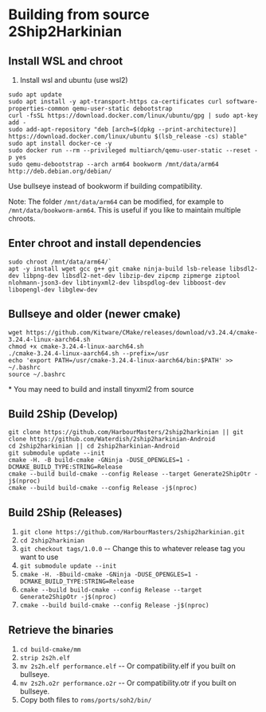 # Building from source 2Ship2Harkinian

## Install WSL and chroot
1. 	Install wsl and ubuntu (use wsl2)
```
sudo apt update
sudo apt install -y apt-transport-https ca-certificates curl software-properties-common qemu-user-static debootstrap
curl -fsSL https://download.docker.com/linux/ubuntu/gpg | sudo apt-key add -
sudo add-apt-repository "deb [arch=$(dpkg --print-architecture)] https://download.docker.com/linux/ubuntu $(lsb_release -cs) stable"
sudo apt install docker-ce -y
sudo docker run --rm --privileged multiarch/qemu-user-static --reset -p yes
sudo qemu-debootstrap --arch arm64 bookworm /mnt/data/arm64 http://deb.debian.org/debian/
```
Use bullseye instead of bookworm if building compatibility.

Note: The folder `/mnt/data/arm64` can be modified, for example to `/mnt/data/bookworm-arm64`. This is useful if you like to maintain multiple chroots.

## Enter chroot and install dependencies
```
sudo chroot /mnt/data/arm64/`
apt -y install wget gcc g++ git cmake ninja-build lsb-release libsdl2-dev libpng-dev libsdl2-net-dev libzip-dev zipcmp zipmerge ziptool nlohmann-json3-dev libtinyxml2-dev libspdlog-dev libboost-dev libopengl-dev libglew-dev
```

## Bullseye and older (newer cmake)
```
wget https://github.com/Kitware/CMake/releases/download/v3.24.4/cmake-3.24.4-linux-aarch64.sh
chmod +x cmake-3.24.4-linux-aarch64.sh
./cmake-3.24.4-linux-aarch64.sh --prefix=/usr
echo 'export PATH=/usr/cmake-3.24.4-linux-aarch64/bin:$PATH' >> ~/.bashrc
source ~/.bashrc
```

\* You may need to build and install tinyxml2 from source

## Build 2Ship (Develop)
```
git clone https://github.com/HarbourMasters/2ship2harkinian || git clone https://github.com/Waterdish/2ship2harkinian-Android
cd 2ship2harkinian || cd 2ship2harkinian-Android
git submodule update --init
cmake -H. -B build-cmake -GNinja -DUSE_OPENGLES=1 -DCMAKE_BUILD_TYPE:STRING=Release
cmake --build build-cmake --config Release --target Generate2ShipOtr -j$(nproc)
cmake --build build-cmake --config Release -j$(nproc)
```

## Build 2Ship (Releases)
1.  `git clone https://github.com/HarbourMasters/2ship2harkinian.git`
2.  `cd 2ship2harkinian`
3.  `git checkout tags/1.0.0` -- Change this to whatever release tag you want to use
4.  `git submodule update --init`
5.  `cmake -H. -Bbuild-cmake -GNinja -DUSE_OPENGLES=1 -DCMAKE_BUILD_TYPE:STRING=Release`
6.  `cmake --build build-cmake --config Release --target Generate2ShipOtr -j$(nproc)`
7.  `cmake --build build-cmake --config Release -j$(nproc)`

## Retrieve the binaries
1.  `cd build-cmake/mm`
2.  `strip 2s2h.elf`
3.  `mv 2s2h.elf performance.elf` -- Or compatibility.elf if you built on bullseye.
4.  `mv 2s2h.o2r performance.o2r` -- Or compatibility.otr if you built on bullseye.
5.  Copy both files to `roms/ports/soh2/bin/`
